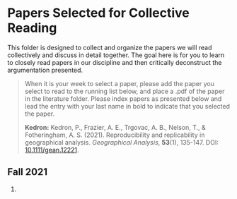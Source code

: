 # Papers Selected for Collective Reading

This folder is designed to collect and organize the papers we will read collectively and discuss in detail together. The goal here is for you to learn to closely read papers in our discipline and then critically deconstruct the argumentation presented. 

> When it is your week to select a paper, please add the paper you select to read to the running list below, and place a .pdf of the paper in the literature folder. Please index papers as presented below and lead the entry with your last name in bold to indicate that you selected the paper.  
>   
> **Kedron:** Kedron, P., Frazier, A. E., Trgovac, A. B., Nelson, T., & Fotheringham, A. S. (2021). Reproducibility and replicability in geographical analysis. *Geographical Analysis*, **53**(1), 135-147. DOI: [10.1111/gean.12221](https://doi.org/10.1111/gean.12221).

## Fall 2021
1. 
